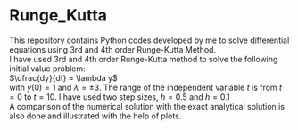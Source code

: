 # Runge_Kutta
This repository contains Python codes developed by me to solve differential equations using 3rd and 4th order Runge-Kutta Method.  
I have used 3rd and 4th order Runge-Kutta method to solve the following initial value problem:  
$\dfrac{dy}{dt} = \lambda y$  
with $y(0) = 1$ and $\lambda = \pm 3$. The range of the independent variable $t$ is from $t = 0$ to $t = 10$. I have used two step sizes, $h = 0.5$ and $h = 0.1$  
A comparison of the numerical solution with the exact analytical solution is also done and illustrated with the help of plots.
